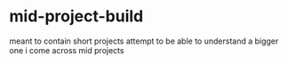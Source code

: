 # mid-project-build
meant to contain short projects attempt to be able to understand a bigger one i come across mid projects
